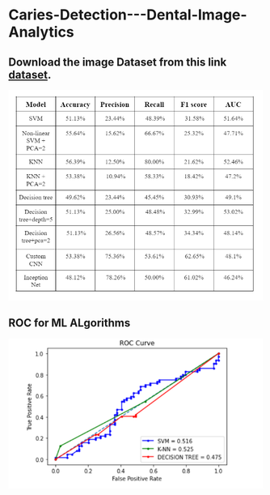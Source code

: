 # Caries-Detection---Dental-Image-Analytics


## Download the image Dataset from this link [dataset](https://drive.google.com/drive/folders/1irsmVtXUjFBVFJ__73tFm85gNu_STRff?usp=sharing). 

![alt text](results/comparison.png)


## ROC for ML ALgorithms

![alt text](results/roc-ml.png)

